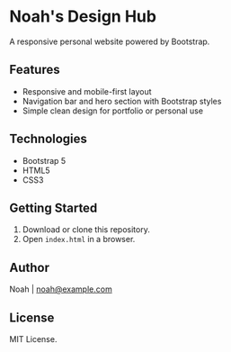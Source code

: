 
# Noah's Design Hub

A responsive personal website powered by Bootstrap.

## Features

- Responsive and mobile-first layout
- Navigation bar and hero section with Bootstrap styles
- Simple clean design for portfolio or personal use

## Technologies

- Bootstrap 5
- HTML5
- CSS3

## Getting Started

1. Download or clone this repository.
2. Open `index.html` in a browser.

## Author

Noah | noah@example.com

## License

MIT License.
